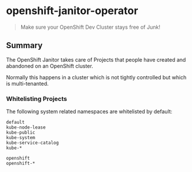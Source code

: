 # openshift-janitor-operator #

> Make sure your OpenShift Dev Cluster stays free of Junk!

## Summary ##

The OpenShift Janitor takes care of Projects that people have created and abandoned on an OpenShift cluster.

Normally this happens in a cluster which is not tightly controlled but which is multi-tenanted.

### Whitelisting Projects ###

The following system related namespaces are whitelisted by default:

    default
    kube-node-lease
    kube-public
    kube-system
    kube-service-catalog
    kube-*
    
    openshift
    openshift-*
    
